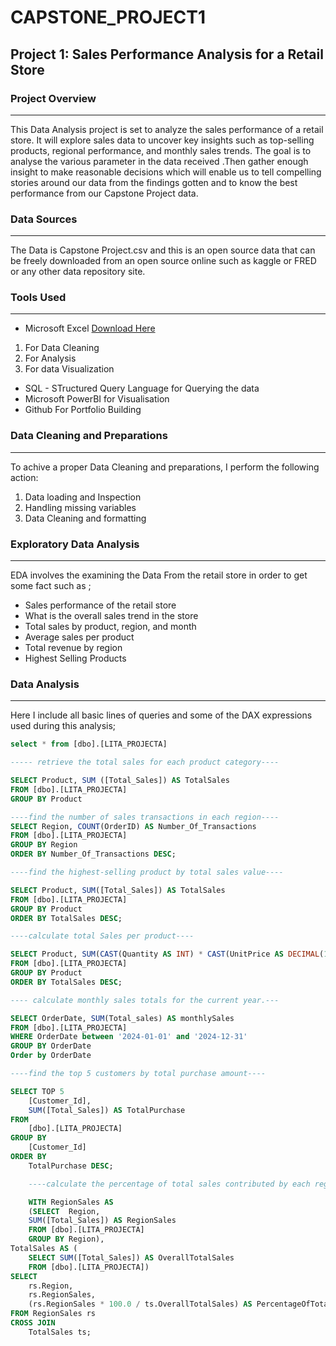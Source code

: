 # CAPSTONE_PROJECT1

## Project 1: Sales Performance Analysis for a Retail Store

### Project Overview
---
This Data Analysis project is set to analyze the sales performance of a retail store. It will explore sales data to uncover key insights such as top-selling products, regional 
performance, and monthly sales trends. The goal is to analyse the various parameter in the data received .Then gather enough insight to make reasonable decisions which will enable us to tell compelling stories around our data from the findings gotten and to know the best performance from our Capstone Project data.

### Data Sources
---
The Data is Capstone Project.csv and this is an open source data that can be freely downloaded from an open source online such as kaggle or FRED or any other data repository site.

### Tools Used
---
- Microsoft Excel [Download Here](https://wwwmicrosoft.com)
1. For Data Cleaning
2. For Analysis
3. For data Visualization

- SQL - STructured Query Language for Querying the data
- Microsoft PowerBI for Visualisation
- Github For Portfolio Building

### Data Cleaning and Preparations
---
To achive a proper Data Cleaning and preparations, I perform the following action:
1. Data loading and Inspection
2. Handling missing variables
3. Data Cleaning and formatting

### Exploratory Data Analysis
---
EDA involves the examining the Data From the retail store in order to get some fact such as  ;

- Sales performance of the retail store
- What is the overall sales trend in the store
- Total sales by product, region, and month
- Average sales per product
- Total revenue by region
- Highest Selling Products
  
### Data Analysis
---
Here I include all basic lines of queries and some of the DAX expressions used during this analysis;

```SQL
select * from [dbo].[LITA_PROJECTA]

----- retrieve the total sales for each product category----

SELECT Product, SUM ([Total_Sales]) AS TotalSales
FROM [dbo].[LITA_PROJECTA]
GROUP BY Product

----find the number of sales transactions in each region----
SELECT Region, COUNT(OrderID) AS Number_Of_Transactions
FROM [dbo].[LITA_PROJECTA]
GROUP BY Region
ORDER BY Number_Of_Transactions DESC;

----find the highest-selling product by total sales value----

SELECT Product, SUM([Total_Sales]) AS TotalSales
FROM [dbo].[LITA_PROJECTA]
GROUP BY Product
ORDER BY TotalSales DESC; 

----calculate total Sales per product----

SELECT Product, SUM(CAST(Quantity AS INT) * CAST(UnitPrice AS DECIMAL(10, 2))) AS TotalSales
FROM [dbo].[LITA_PROJECTA]
GROUP BY Product
ORDER BY TotalSales DESC;

---- calculate monthly sales totals for the current year.---

SELECT OrderDate, SUM(Total_sales) AS monthlySales
FROM [dbo].[LITA_PROJECTA]
WHERE OrderDate between '2024-01-01' and '2024-12-31'
GROUP BY OrderDate
Order by OrderDate

----find the top 5 customers by total purchase amount----

SELECT TOP 5
    [Customer_Id], 
    SUM([Total_Sales]) AS TotalPurchase
FROM 
    [dbo].[LITA_PROJECTA]
GROUP BY 
    [Customer_Id]
ORDER BY 
    TotalPurchase DESC;

	----calculate the percentage of total sales contributed by each region----

	WITH RegionSales AS    
	(SELECT  Region, 
    SUM([Total_Sales]) AS RegionSales
    FROM [dbo].[LITA_PROJECTA]
    GROUP BY Region),
TotalSales AS (
    SELECT SUM([Total_Sales]) AS OverallTotalSales
    FROM [dbo].[LITA_PROJECTA])
SELECT 
    rs.Region,
    rs.RegionSales,
    (rs.RegionSales * 100.0 / ts.OverallTotalSales) AS PercentageOfTotalSales
FROM RegionSales rs
CROSS JOIN 
    TotalSales ts;
```

	



